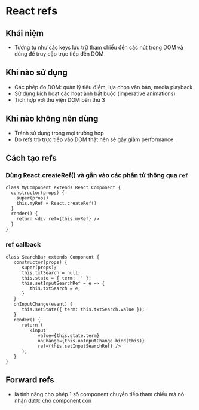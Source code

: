 # React refs

## Khái niệm
* Tương tự như các keys lưu trữ tham chiếu đến các nút trong DOM và dùng để truy cập trực tiếp đến DOM

## Khi nào sử dụng
* Các phép đo DOM: quản lý tiêu điểm,  lựa chọn văn bản, media playback
* Sử dụng kích hoạt các hoạt ảnh bắt buộc (imperative animations)
* Tích hợp với thu viện DOM bên thứ 3

## Khi nào không nên dùng
* Tránh sử dụng trong mọi trường hợp
* Do refs trỏ trực tiếp vào DOM thật nên sẽ gây giảm performance

## Cách tạo refs
### Dùng React.createRef() và gắn vào các phần tử thông qua `ref`
```
class MyComponent extends React.Component {
  constructor(props) {
    super(props)
    this.myRef = React.createRef()
  }
  render() {
    return <div ref={this.myRef} />
  }
}
```
### ref callback
```
class SearchBar extends Component {
   constructor(props) {
      super(props);
      this.txtSearch = null;
      this.state = { term: '' };
      this.setInputSearchRef = e => {
         this.txtSearch = e;
      }
   }
   onInputChange(event) {
      this.setState({ term: this.txtSearch.value });
   }
   render() {
      return (
         <input
            value={this.state.term}
            onChange={this.onInputChange.bind(this)}
            ref={this.setInputSearchRef} />
      );
   }
}
```

## Forward refs
* là tính năng cho phép 1 số component chuyển tiếp tham chiếu mà nó nhận được cho component con
